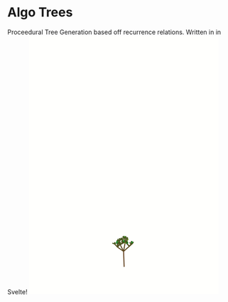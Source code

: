 # Algo Trees

Proceedural Tree Generation based off recurrence relations. Written in in Svelte!
![Alt Text](https://raw.githubusercontent.com/JustinMeimar/algo-trees/main/public/tree.gif)
